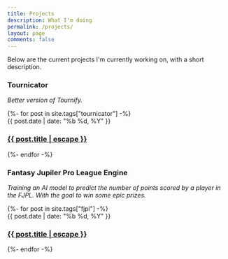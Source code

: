 ```yaml
---
title: Projects
description: What I'm doing
permalink: /projects/
layout: page
comments: false
---
```


Below are the current projects I'm currently working on, with a short description.

### Tournicator
*Better version of Tournify.*  

<div>
    {%- for post in site.tags["tournicator"] -%}
    <article class="post-item" id="results-container">
        <span class="post-item-date">{{ post.date | date: "%b %d, %Y" }}</span>
        <h3 class="post-item-title">
        <a href="{{ post.url }}">{{ post.title | escape }}</a>
        </h3> 
    </article>
    {%- endfor -%}  
</div>

### Fantasy Jupiler Pro League Engine  
*Training an AI model to predict the number of points scored by a player in the FJPL. With the goal to win some epic prizes.*  

<div>
    {%- for post in site.tags["fjpl"] -%}
    <article class="post-item" id="results-container">
        <span class="post-item-date">{{ post.date | date: "%b %d, %Y" }}</span>
        <h3 class="post-item-title">
            <a href="{{ post.url }}">{{ post.title | escape }}</a>
        </h3> 
    </article>
    {%- endfor -%}
</div>